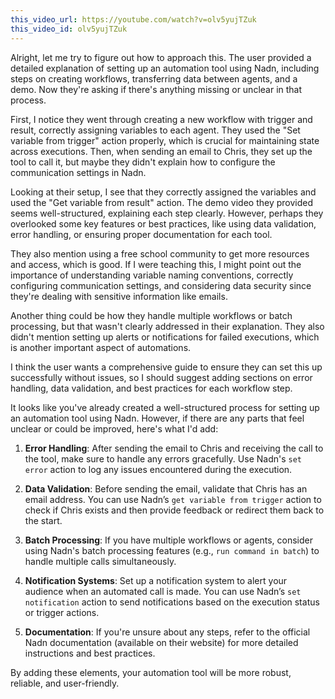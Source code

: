 ```yaml
---
this_video_url: https://youtube.com/watch?v=olv5yujTZuk
this_video_id: olv5yujTZuk
---
```

<think>
Alright, let me try to figure out how to approach this. The user provided a detailed explanation of setting up an automation tool using Nadn, including steps on creating workflows, transferring data between agents, and a demo. Now they're asking if there's anything missing or unclear in that process.

First, I notice they went through creating a new workflow with trigger and result, correctly assigning variables to each agent. They used the "Set variable from trigger" action properly, which is crucial for maintaining state across executions. Then, when sending an email to Chris, they set up the tool to call it, but maybe they didn't explain how to configure the communication settings in Nadn.

Looking at their setup, I see that they correctly assigned the variables and used the "Get variable from result" action. The demo video they provided seems well-structured, explaining each step clearly. However, perhaps they overlooked some key features or best practices, like using data validation, error handling, or ensuring proper documentation for each tool.

They also mention using a free school community to get more resources and access, which is good. If I were teaching this, I might point out the importance of understanding variable naming conventions, correctly configuring communication settings, and considering data security since they're dealing with sensitive information like emails.

Another thing could be how they handle multiple workflows or batch processing, but that wasn't clearly addressed in their explanation. They also didn't mention setting up alerts or notifications for failed executions, which is another important aspect of automations.

I think the user wants a comprehensive guide to ensure they can set this up successfully without issues, so I should suggest adding sections on error handling, data validation, and best practices for each workflow step.
</think>

It looks like you've already created a well-structured process for setting up an automation tool using Nadn. However, if there are any parts that feel unclear or could be improved, here's what I'd add:

1. **Error Handling**: After sending the email to Chris and receiving the call to the tool, make sure to handle any errors gracefully. Use Nadn's `set error` action to log any issues encountered during the execution.

2. **Data Validation**: Before sending the email, validate that Chris has an email address. You can use Nadn’s `get variable from trigger` action to check if Chris exists and then provide feedback or redirect them back to the start.

3. **Batch Processing**: If you have multiple workflows or agents, consider using Nadn's batch processing features (e.g., `run command in batch`) to handle multiple calls simultaneously.

4. **Notification Systems**: Set up a notification system to alert your audience when an automated call is made. You can use Nadn’s `set notification` action to send notifications based on the execution status or trigger actions.

5. **Documentation**: If you're unsure about any steps, refer to the official Nadn documentation (available on their website) for more detailed instructions and best practices.

By adding these elements, your automation tool will be more robust, reliable, and user-friendly.
